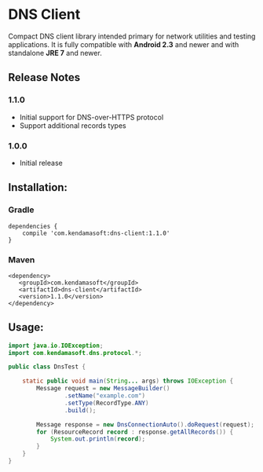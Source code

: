 # DNS Client

Compact DNS client library intended primary for network utilities and testing applications.
It is fully compatible with <b>Android 2.3</b> and newer and with standalone <b>JRE 7</b> and newer.

## Release Notes

### 1.1.0

- Initial support for DNS-over-HTTPS protocol
- Support additional records types

### 1.0.0

- Initial release

## Installation:

### Gradle
```
dependencies {
    compile 'com.kendamasoft:dns-client:1.1.0'
}
```

### Maven
```
<dependency>
   <groupId>com.kendamasoft</groupId>
   <artifactId>dns-client</artifactId>
   <version>1.1.0</version>
</dependency>
```

## Usage:

```java
import java.io.IOException;
import com.kendamasoft.dns.protocol.*;

public class DnsTest {

    static public void main(String... args) throws IOException {
        Message request = new MessageBuilder()
                .setName("example.com")
                .setType(RecordType.ANY)
                .build();

        Message response = new DnsConnectionAuto().doRequest(request);
        for (ResourceRecord record : response.getAllRecords()) {
            System.out.println(record);
        }
    }
}
```